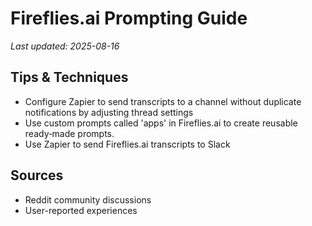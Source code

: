 # Fireflies.ai Prompting Guide

*Last updated: 2025-08-16*

## Tips & Techniques

- Configure Zapier to send transcripts to a channel without duplicate notifications by adjusting thread settings
- Use custom prompts called 'apps' in Fireflies.ai to create reusable ready‑made prompts.
- Use Zapier to send Fireflies.ai transcripts to Slack

## Sources

- Reddit community discussions
- User-reported experiences
